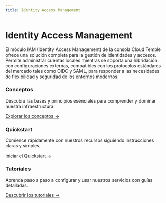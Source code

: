 ```yaml
---
title: Identity Access Management
---
```


# Identity Access Management

El módulo IAM (Identity Access Management) de la consola Cloud Temple ofrece una solución completa para la gestión de identidades y accesos.
Permite administrar cuentas locales mientras se soporta una hibridación con configuraciones externas, compatibles con los protocolos estándares del mercado tales como OIDC y SAML, para responder a las necesidades de flexibilidad y seguridad de los entornos modernos.

<div class="card-grid">
  <div class="card">
    <h3>Conceptos</h3>
    <p>Descubra las bases y principios esenciales para comprender y dominar nuestra infraestructura.</p>
    <a href="iam/concepts" class="card-link">Explorar los conceptos &rarr;</a>
  </div>
  <div class="card">
    <h3>Quickstart</h3>
    <p>Comience rápidamente con nuestros recursos siguiendo instrucciones claras y simples.</p>
    <a href="iam/quickstart" class="card-link">Iniciar el Quickstart &rarr;</a>
  </div>
    <div class="card">
    <h3>Tutoriales</h3>
    <p>Aprenda paso a paso a configurar y usar nuestros servicios con guías detalladas.</p>
    <a href="iam/tutorials/sso_aad" class="card-link">Descubrir los tutoriales &rarr;</a>
  </div>
</div>
